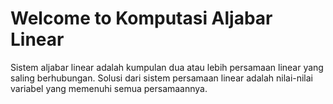 # Welcome to Komputasi Aljabar Linear
Sistem aljabar linear adalah kumpulan dua atau lebih persamaan linear yang saling berhubungan. Solusi dari sistem persamaan linear adalah nilai-nilai variabel yang memenuhi semua persamaannya.
